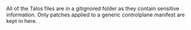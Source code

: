All of the Talos files are in a gitignored folder as they contain sensitive information. Only patches applied to a generic controlplane manifest are kept in here.
